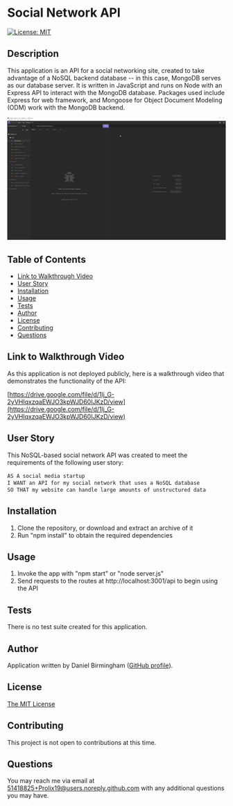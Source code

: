 # Social Network API

[![License: MIT](https://img.shields.io/badge/License-MIT-yellow.svg)](https://opensource.org/licenses/MIT)

## Description
This application is an API for a social networking site, created to take advantage of a NoSQL backend database -- in this case, MongoDB serves as our database server. It is written in JavaScript and runs on Node with an Express API to interact with the MongoDB database. Packages used include Express for web framework, and Mongoose for Object Document Modeling (ODM) work with the MongoDB backend.

![Picture of the API at work](assets/images/screenshot.gif)

## Table of Contents
- [Link to Walkthrough Video](#link-to-walkthrough-video)
- [User Story](#user-story)
- [Installation](#installation)
- [Usage](#usage)
- [Tests](#tests)
- [Author](#author)
- [License](#license)
- [Contributing](#contributing)
- [Questions](#questions)

## Link to Walkthrough Video
As this application is not deployed publicly, here is a walkthrough video that demonstrates the functionality of the API:

[https://drive.google.com/file/d/1lj_G-2yVHIqxzqaEWJO3kpWJD60IJKzD/view](https://drive.google.com/file/d/1lj_G-2yVHIqxzqaEWJO3kpWJD60IJKzD/view)

## User Story
This NoSQL-based social network API was created to meet the requirements of the following user story:
```
AS A social media startup
I WANT an API for my social network that uses a NoSQL database
SO THAT my website can handle large amounts of unstructured data
```

## Installation
1. Clone the repository, or download and extract an archive of it
2. Run "npm install" to obtain the required dependencies

## Usage
1. Invoke the app with "npm start" or "node server.js"
2. Send requests to the routes at http://localhost:3001/api to begin using the API

## Tests
There is no test suite created for this application.

## Author
Application written by Daniel Birmingham ([GitHub profile](https://github.com/Prolix19/)).

## License
[The MIT License](https://opensource.org/licenses/MIT)

## Contributing
This project is not open to contributions at this time.

## Questions
You may reach me via email at 51418825+Prolix19@users.noreply.github.com with any additional questions you may have.
